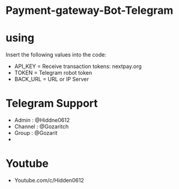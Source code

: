 # Payment-gateway-Bot-Telegram

# using
Insert the following values into the code:
* API_KEY = Receive transaction tokens: nextpay.org
* TOKEN = Telegram robot token
* BACK_URL = URL or IP Server

# Telegram Support 
* Admin : @Hiddne0612
* Channel : @Gozaritch
* Group : @Gozarit
* 
# Youtube
* Youtube.com/c/Hidden0612
